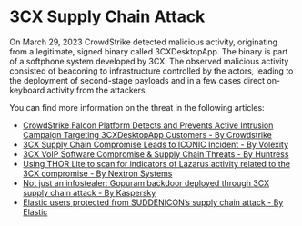 # 3CX Supply Chain Attack

On March 29, 2023 CrowdStrike detected malicious activity, originating from a legitimate, signed binary called 3CXDesktopApp. The binary is part of a softphone system developed by 3CX.
The observed malicious activity consisted of beaconing to infrastructure controlled by the actors, leading to the deployment of second-stage payloads and in a few cases direct on-keyboard activity from the attackers.

You can find more information on the threat in the following articles:

- [CrowdStrike Falcon Platform Detects and Prevents Active Intrusion Campaign Targeting 3CXDesktopApp Customers - By Crowdstrike](https://www.crowdstrike.com/blog/crowdstrike-detects-and-prevents-active-intrusion-campaign-targeting-3cxdesktopapp-customers/)
- [3CX Supply Chain Compromise Leads to ICONIC Incident - By Volexity](https://www.volexity.com/blog/2023/03/30/3cx-supply-chain-compromise-leads-to-iconic-incident/)
- [3CX VoIP Software Compromise & Supply Chain Threats - By Huntress](https://www.huntress.com/blog/3cx-voip-software-compromise-supply-chain-threats)
- [Using THOR Lite to scan for indicators of Lazarus activity related to the 3CX compromise - By Nextron Systems](https://www.nextron-systems.com/2023/03/31/using-thor-lite-to-scan-for-indicators-of-lazarus-activity-related-to-the-3cx-compromise/)
- [Not just an infostealer: Gopuram backdoor deployed through 3CX supply chain attack - By Kaspersky](https://securelist.com/gopuram-backdoor-deployed-through-3cx-supply-chain-attack/109344/)
- [Elastic users protected from SUDDENICON’s supply chain attack - By Elastic](https://www.elastic.co/security-labs/elastic-users-protected-from-suddenicon-supply-chain-attack)
